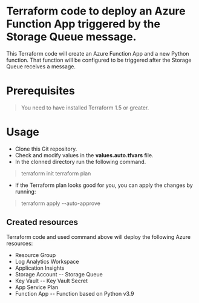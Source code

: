 # Terraform code to deploy an Azure Function App triggered by the Storage Queue message.

This Terraform code will create an Azure Function App and a new Python function. That function will be configured to be triggered after the Storage Queue receives a message.


# Prerequisites

> You need to have installed Terraform 1.5 or greater.


# Usage

- Clone this Git repository.
- Check and modify values in the **values.auto.tfvars** file.
- In the clonned directory run the following command.
> terraform init
> terraform plan
- If the Terraform plan looks good for you, you can apply the changes by running:
> terraform apply --auto-approve



## Created resources

Terraform code and used command above will deploy the following Azure resources:
- Resource Group
- Log Analytics Workspace
- Application Insights
- Storage Account
-- Storage Queue
- Key Vault
-- Key Vault Secret
- App Service Plan
- Function App
-- Function based on Python v3.9

